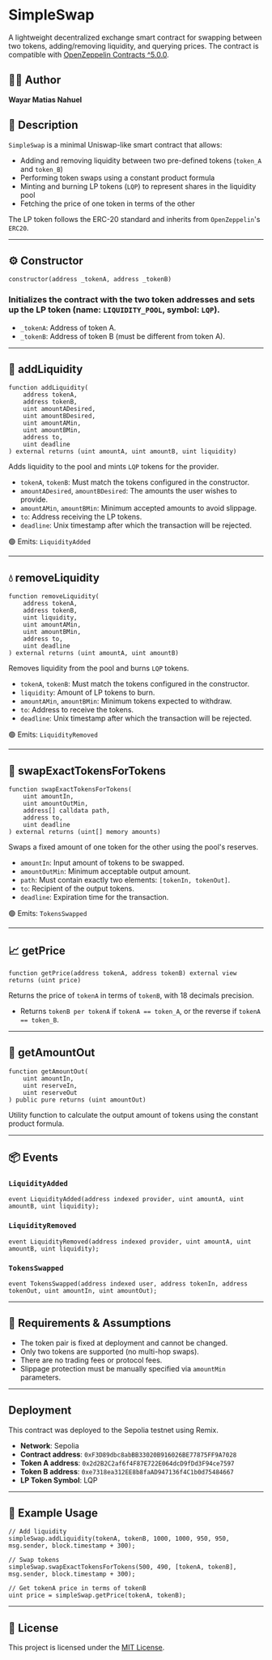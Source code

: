 
# SimpleSwap

A lightweight decentralized exchange smart contract for swapping between two tokens, adding/removing liquidity, and querying prices. The contract is compatible with [OpenZeppelin Contracts ^5.0.0](https://docs.openzeppelin.com/contracts).

## 🧑‍💻 Author

**Wayar Matias Nahuel**

## 📄 Description

`SimpleSwap` is a minimal Uniswap-like smart contract that allows:
- Adding and removing liquidity between two pre-defined tokens (`token_A` and `token_B`)
- Performing token swaps using a constant product formula
- Minting and burning LP tokens (`LQP`) to represent shares in the liquidity pool
- Fetching the price of one token in terms of the other

The LP token follows the ERC-20 standard and inherits from `OpenZeppelin`'s `ERC20`.

---

## ⚙️ Constructor

```solidity
constructor(address _tokenA, address _tokenB)
```

### Initializes the contract with the two token addresses and sets up the LP token (name: `LIQUIDITY_POOL`, symbol: `LQP`).

- `_tokenA`: Address of token A.
- `_tokenB`: Address of token B (must be different from token A).

---

## 🚰 addLiquidity

```solidity
function addLiquidity(
    address tokenA,
    address tokenB,
    uint amountADesired,
    uint amountBDesired,
    uint amountAMin,
    uint amountBMin,
    address to,
    uint deadline
) external returns (uint amountA, uint amountB, uint liquidity)
```

Adds liquidity to the pool and mints `LQP` tokens for the provider.

- `tokenA`, `tokenB`: Must match the tokens configured in the constructor.
- `amountADesired`, `amountBDesired`: The amounts the user wishes to provide.
- `amountAMin`, `amountBMin`: Minimum accepted amounts to avoid slippage.
- `to`: Address receiving the LP tokens.
- `deadline`: Unix timestamp after which the transaction will be rejected.

🟢 Emits: `LiquidityAdded`

---

## 💧 removeLiquidity

```solidity
function removeLiquidity(
    address tokenA,
    address tokenB,
    uint liquidity,
    uint amountAMin,
    uint amountBMin,
    address to,
    uint deadline
) external returns (uint amountA, uint amountB)
```

Removes liquidity from the pool and burns `LQP` tokens.

- `tokenA`, `tokenB`: Must match the tokens configured in the constructor.
- `liquidity`: Amount of LP tokens to burn.
- `amountAMin`, `amountBMin`: Minimum tokens expected to withdraw.
- `to`: Address to receive the tokens.
- `deadline`: Unix timestamp after which the transaction will be rejected.

🟢 Emits: `LiquidityRemoved`

---

## 🔄 swapExactTokensForTokens

```solidity
function swapExactTokensForTokens(
    uint amountIn,
    uint amountOutMin,
    address[] calldata path,
    address to,
    uint deadline
) external returns (uint[] memory amounts)
```

Swaps a fixed amount of one token for the other using the pool's reserves.

- `amountIn`: Input amount of tokens to be swapped.
- `amountOutMin`: Minimum acceptable output amount.
- `path`: Must contain exactly two elements: `[tokenIn, tokenOut]`.
- `to`: Recipient of the output tokens.
- `deadline`: Expiration time for the transaction.

🟢 Emits: `TokensSwapped`

---

## 📈 getPrice

```solidity
function getPrice(address tokenA, address tokenB) external view returns (uint price)
```

Returns the price of `tokenA` in terms of `tokenB`, with 18 decimals precision.

- Returns `tokenB per tokenA` if `tokenA == token_A`, or the reverse if `tokenA == token_B`.

---

## 📐 getAmountOut

```solidity
function getAmountOut(
    uint amountIn,
    uint reserveIn,
    uint reserveOut
) public pure returns (uint amountOut)
```

Utility function to calculate the output amount of tokens using the constant product formula.

---

## 📦 Events

### `LiquidityAdded`

```solidity
event LiquidityAdded(address indexed provider, uint amountA, uint amountB, uint liquidity);
```

### `LiquidityRemoved`

```solidity
event LiquidityRemoved(address indexed provider, uint amountA, uint amountB, uint liquidity);
```

### `TokensSwapped`

```solidity
event TokensSwapped(address indexed user, address tokenIn, address tokenOut, uint amountIn, uint amountOut);
```

---

## 🔐 Requirements & Assumptions

- The token pair is fixed at deployment and cannot be changed.
- Only two tokens are supported (no multi-hop swaps).
- There are no trading fees or protocol fees.
- Slippage protection must be manually specified via `amountMin` parameters.

---

## Deployment

This contract was deployed to the Sepolia testnet using Remix.

- **Network**: Sepolia
- **Contract address**: `0xF3D89dbc8abBB33020B916026BE77875FF9A7028`
- **Token A address**: `0x2d2B2C2af6f4F87E722E064dcD9fDd3F94ce7597`
- **Token B address**: `0xe7318ea312EE8b8faAD947136f4C1b0d75484667`
- **LP Token Symbol**: LQP

---

## 🧪 Example Usage

```solidity
// Add liquidity
simpleSwap.addLiquidity(tokenA, tokenB, 1000, 1000, 950, 950, msg.sender, block.timestamp + 300);

// Swap tokens
simpleSwap.swapExactTokensForTokens(500, 490, [tokenA, tokenB], msg.sender, block.timestamp + 300);

// Get tokenA price in terms of tokenB
uint price = simpleSwap.getPrice(tokenA, tokenB);
```

---

## 📝 License

This project is licensed under the [MIT License](./LICENSE).
